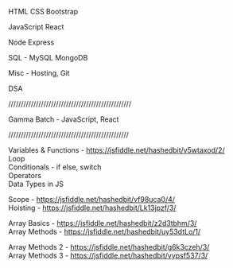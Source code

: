 HTML
CSS
Bootstrap

JavaScript
React

Node
Express

SQL - MySQL
MongoDB

Misc - Hosting, Git

DSA


/////////////////////////////////////////////////

Gamma Batch - JavaScript, React

////////////////////////////////////////////////


Variables & Functions - https://jsfiddle.net/hashedbit/v5wtaxod/2/  
Loop  
Conditionals - if else, switch  
Operators  
Data Types in JS  
  
Scope - https://jsfiddle.net/hashedbit/vf98uca0/4/  
Hoisting - https://jsfiddle.net/hashedbit/Lk13jpzf/3/  
    
Array Basics - https://jsfiddle.net/hashedbit/z2d3tbhm/3/  
Array Methods - https://jsfiddle.net/hashedbit/uy53dtLo/1/  

Array Methods 2 - https://jsfiddle.net/hashedbit/g6k3czeh/3/  
Array Methods 3 - https://jsfiddle.net/hashedbit/vypsf537/3/  